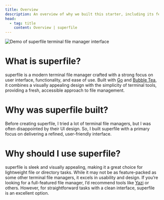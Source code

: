 ```yaml
---
title: Overview
description: An overview of why we built this starter, including its features, the libraries used, and more.
head:
  - tag: title
    content: Overview | superfile
---
```


![Demo of superfile terminal file manager interface](../../assets/git-assets/demo.png)

# What is superfile?
superfile is a modern terminal file manager crafted with a strong focus on user interface, functionality, and ease of use. Built with [Go](https://go.dev/) and [Bubble Tea](https://github.com/charmbracelet/bubbletea), it combines a visually appealing design with the simplicity of terminal tools, providing a fresh, accessible approach to file management.

# Why was superfile built?
Before creating superfile, I tried a lot of terminal file managers, but I was often disappointed by their UI design. So, I built superfile with a primary focus on delivering a refined, user-friendly interface.

# Why should I use superfile?
superfile is sleek and visually appealing, making it a great choice for lightweight file or directory tasks. While it may not be as feature-packed as some other terminal file managers, it excels in usability and design. If you’re looking for a full-featured file manager, I’d recommend tools like [Yazi](https://github.com/sxyazi/yazi) or others. However, for straightforward tasks with a clean interface, superfile is an excellent option.